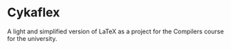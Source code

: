 # Cykaflex
A light and simplified version of LaTeX as a project for the Compilers course for the university.
